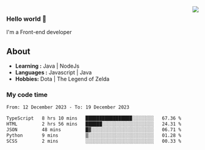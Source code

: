 <img align='right' src="https://github-readme-stats.vercel.app/api?username=jumodada&show_icons=true&theme=vue">

### Hello world 👋

I'm a Front-end developer 
    
## About
-  **Learning :** Java | NodeJs
-  **Languages :** Javascript | Java
-  **Hobbies:** Dota | The Legend of Zelda

### My code time

<!--START_SECTION:waka-->

```txt
From: 12 December 2023 - To: 19 December 2023

TypeScript   8 hrs 10 mins   █████████████████░░░░░░░░   67.36 %
HTML         2 hrs 56 mins   ██████░░░░░░░░░░░░░░░░░░░   24.31 %
JSON         48 mins         █▓░░░░░░░░░░░░░░░░░░░░░░░   06.71 %
Python       9 mins          ▒░░░░░░░░░░░░░░░░░░░░░░░░   01.28 %
SCSS         2 mins          ░░░░░░░░░░░░░░░░░░░░░░░░░   00.33 %
```

<!--END_SECTION:waka-->
